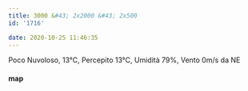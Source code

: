 ```yaml
---
title: 3000 &#43; 2x2000 &#43; 2x500
id: '1716'

date: 2020-10-25 11:46:35
---
```


Poco Nuvoloso, 13°C, Percepito 13°C, Umidità 79%, Vento 0m/s da NE

<!-- ![image](/images/2021/08/20201025-activity-map_hu2523c81fb2f8f30cf5a7b5db2662dc39_67748_700x0_resize_box_3.png) -->

#### map

